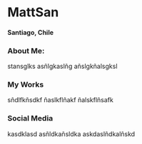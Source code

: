# MattSan
#### Santiago, Chile

### About Me:
stansglks
asñlgkaslñg
añslgkñalsgksl

### My Works
sñdlfkñsdkf
ñaslkflñakf
ñalskflñsafk

### Social Media
kasdklasd
asñldkañsldka
askdaslñdkalñskd
